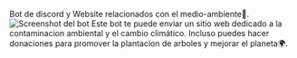 Bot de discord y Website relacionados con el medio-ambiente🌳.![Screenshot del bot](https://github.com/user-attachments/assets/e88317ea-283d-4c53-9c55-374a9fee55bc)
Este bot te puede enviar un sitio web dedicado a la contaminacion ambiental y el cambio climático. 
Incluso puedes hacer donaciones para promover la plantacion de arboles y mejorar el planeta🌍.
